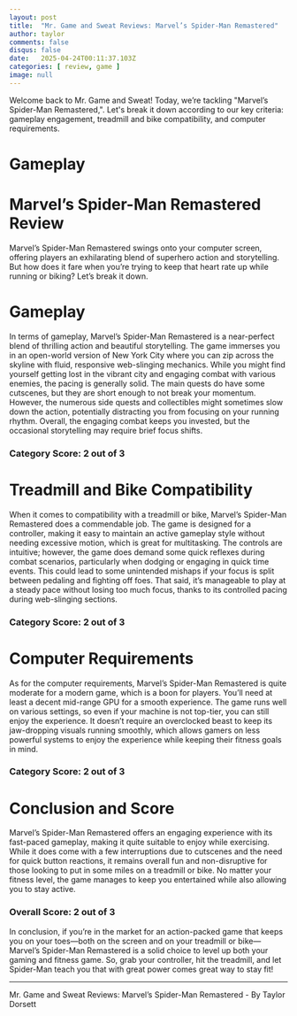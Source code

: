 ```yaml
---
layout: post
title:  "Mr. Game and Sweat Reviews: Marvel’s Spider-Man Remastered"
author: taylor
comments: false
disqus: false
date:   2025-04-24T00:11:37.103Z
categories: [ review, game ]
image: null
---
```


Welcome back to Mr. Game and Sweat! Today, we’re tackling "Marvel’s Spider-Man Remastered,". Let's break it down according to our key criteria: gameplay engagement, treadmill and bike compatibility, and computer requirements.

# Gameplay

# Marvel’s Spider-Man Remastered Review

Marvel’s Spider-Man Remastered swings onto your computer screen, offering players an exhilarating blend of superhero action and storytelling. But how does it fare when you’re trying to keep that heart rate up while running or biking? Let’s break it down.

# Gameplay

In terms of gameplay, Marvel’s Spider-Man Remastered is a near-perfect blend of thrilling action and beautiful storytelling. The game immerses you in an open-world version of New York City where you can zip across the skyline with fluid, responsive web-slinging mechanics. While you might find yourself getting lost in the vibrant city and engaging combat with various enemies, the pacing is generally solid. The main quests do have some cutscenes, but they are short enough to not break your momentum. However, the numerous side quests and collectibles might sometimes slow down the action, potentially distracting you from focusing on your running rhythm. Overall, the engaging combat keeps you invested, but the occasional storytelling may require brief focus shifts.

### Category Score: 2 out of 3

# Treadmill and Bike Compatibility

When it comes to compatibility with a treadmill or bike, Marvel’s Spider-Man Remastered does a commendable job. The game is designed for a controller, making it easy to maintain an active gameplay style without needing excessive motion, which is great for multitasking. The controls are intuitive; however, the game does demand some quick reflexes during combat scenarios, particularly when dodging or engaging in quick time events. This could lead to some unintended mishaps if your focus is split between pedaling and fighting off foes. That said, it’s manageable to play at a steady pace without losing too much focus, thanks to its controlled pacing during web-slinging sections.

### Category Score: 2 out of 3

# Computer Requirements

As for the computer requirements, Marvel’s Spider-Man Remastered is quite moderate for a modern game, which is a boon for players. You’ll need at least a decent mid-range GPU for a smooth experience. The game runs well on various settings, so even if your machine is not top-tier, you can still enjoy the experience. It doesn’t require an overclocked beast to keep its jaw-dropping visuals running smoothly, which allows gamers on less powerful systems to enjoy the experience while keeping their fitness goals in mind.

### Category Score: 2 out of 3

# Conclusion and Score

Marvel’s Spider-Man Remastered offers an engaging experience with its fast-paced gameplay, making it quite suitable to enjoy while exercising. While it does come with a few interruptions due to cutscenes and the need for quick button reactions, it remains overall fun and non-disruptive for those looking to put in some miles on a treadmill or bike. No matter your fitness level, the game manages to keep you entertained while also allowing you to stay active.

### Overall Score: 2 out of 3

In conclusion, if you’re in the market for an action-packed game that keeps you on your toes—both on the screen and on your treadmill or bike—Marvel’s Spider-Man Remastered is a solid choice to level up both your gaming and fitness game. So, grab your controller, hit the treadmill, and let Spider-Man teach you that with great power comes great way to stay fit!

---

Mr. Game and Sweat Reviews: Marvel’s Spider-Man Remastered - By Taylor Dorsett
